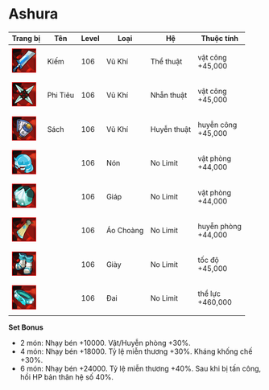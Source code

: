 # Ashura



| Trang bị                                     | Tên      | Level | Loại      | Hệ          | Thuộc tính                    |
| -------------------------------------------- | -------- | ----- | --------- | ----------- | ----------------------------- |
| ![](<../../.gitbook/assets/image (688).png>) | Kiếm     | 106   | Vũ Khí    | Thể thuật   | <p>vật công<br>+45,000</p>    |
| ![](<../../.gitbook/assets/image (777).png>) | Phi Tiêu | 106   | Vũ Khí    | Nhẫn thuật  | <p>vật công<br>+45,000</p>    |
| ![](<../../.gitbook/assets/image (776).png>) | Sách     | 106   | Vũ Khí    | Huyễn thuật | <p>huyễn công<br>+45,000</p>  |
| ![](<../../.gitbook/assets/image (743).png>) |          | 106   | Nón       | No Limit    | <p>vật phòng<br>+44,000</p>   |
| ![](<../../.gitbook/assets/image (726).png>) |          | 106   | Giáp      | No Limit    | <p>vật phòng<br>+44,000</p>   |
| ![](<../../.gitbook/assets/image (715).png>) |          | 106   | Áo Choàng | No Limit    | <p>huyễn phòng<br>+44,000</p> |
| ![](<../../.gitbook/assets/image (732).png>) |          | 106   | Giày      | No Limit    | <p>tốc độ<br>+45,000</p>      |
| ![](<../../.gitbook/assets/image (761).png>) |          | 106   | Đai       | No Limit    | <p>thể lực<br>+460,000</p>    |

&#x20;

**Set Bonus**

* &#x20;2 món: Nhạy bén +10000. Vật/Huyễn phòng +30%.
* &#x20;4 món: Nhạy bén +18000. Tỷ lệ miễn thương +30%. Kháng khống chế +30%.
* &#x20;6 món: Nhạy bén +24000. Tỷ lệ miễn thương +40%. Sau khi bị tấn công, hồi HP bản thân hệ số 40%.
